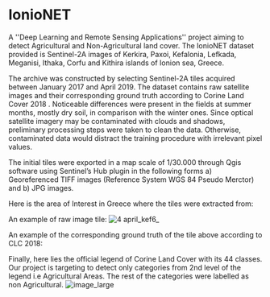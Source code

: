 # IonioNET
A ''Deep Learning and Remote Sensing Applications'' project aiming to detect Agricultural and Non-Agricultural land cover.
 The IonioNET dataset provided is Sentinel-2A images of  Kerkira, Paxoi, Kefalonia, Lefkada, Meganisi, Ithaka,
 Corfu and Kithira islands of Ionion sea, Greece.

The archive was constructed by selecting Sentinel-2A
tiles acquired between January 2017 and April 2019.
The dataset contains raw satellite images and their corresponding ground truth according to Corine Land Cover 2018 . 
Noticeable differences were present in the fields at summer
months, mostly dry soil, in comparison with the winter ones.
Since optical satellite imagery may be contaminated with
clouds and shadows, preliminary processing steps were
taken to clean the data. Otherwise, contaminated data would
distract the training procedure with irrelevant pixel values.

The initial tiles were exported in a map scale of 1/30.000
through Qgis software using Sentinel’s Hub plugin in the following
forms a) Georeferenced TIFF images (Reference System
WGS 84 Pseudo Merctor) and b) JPG images.

Here is the area of Interest in Greece where the tiles were extracted from:


An example of raw image tile:
![4 april_kef6_](https://user-images.githubusercontent.com/27006471/58387888-69454680-801f-11e9-83f8-732ac3daaefd.jpg)



An example of the corresponding ground truth of the tile above according to CLC 2018:



Finally, here lies the official legend of Corine Land Cover with its 44 classes.
Our project is targeting to detect only categories from 2nd level of the legend i.e Agricultural Areas.
The rest of the categories were labelled as non Agricultural.
![image_large](https://user-images.githubusercontent.com/27006471/58387901-942f9a80-801f-11e9-9b93-72917d9015e3.png)
